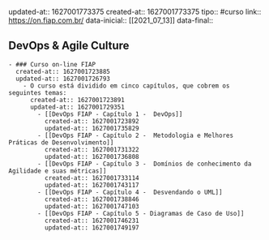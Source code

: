 updated-at:: 1627001773375
created-at:: 1627001773375
tipo:: #curso
link:: https://on.fiap.com.br/
data-inicial:: [[2021_07_13]]
data-final::

## DevOps & Agile Culture
	- ### Curso on-line FIAP
	  created-at:: 1627001723885
	  updated-at:: 1627001726793
		- O curso está dividido em cinco capítulos, que cobrem os seguintes temas:
		  created-at:: 1627001723891
		  updated-at:: 1627001729351
			- [[DevOps FIAP - Capítulo 1 -  DevOps]]
			  created-at:: 1627001723892
			  updated-at:: 1627001735829
			- [[DevOps FIAP - Capítulo 2 -  Metodologia e Melhores Práticas de Desenvolvimento]]
			  created-at:: 1627001731322
			  updated-at:: 1627001736808
			- [[DevOps FIAP - Capítulo 3 -  Domínios de conhecimento da Agilidade e suas métricas]]
			  created-at:: 1627001733114
			  updated-at:: 1627001743117
			- [[DevOps FIAP - Capítulo 4 -  Desvendando o UML]]
			  created-at:: 1627001738846
			  updated-at:: 1627001747103
			- [[DevOps FIAP - Capítulo 5 - Diagramas de Caso de Uso]]
			  created-at:: 1627001746231
			  updated-at:: 1627001749197